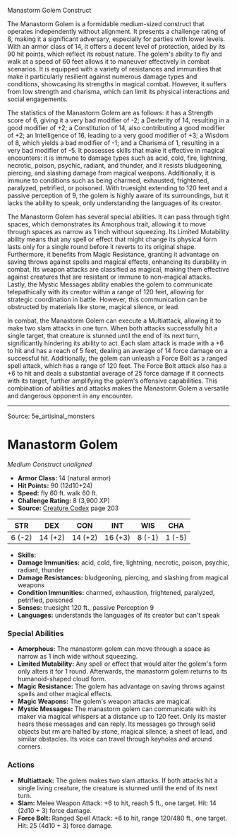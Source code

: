 <MonsterName/>Manastorm Golem</MonsterName>
<CreatureType/>Construct</CreatureType>

<summary>The Manastorm Golem is a formidable medium-sized construct that operates independently without alignment. It presents a challenge rating of 8, making it a significant adversary, especially for parties with lower levels. With an armor class of 14, it offers a decent level of protection, aided by its 90 hit points, which reflect its robust nature. The golem's ability to fly and walk at a speed of 60 feet allows it to maneuver effectively in combat scenarios. It is equipped with a variety of resistances and immunities that make it particularly resilient against numerous damage types and conditions, showcasing its strengths in magical combat. However, it suffers from low strength and charisma, which can limit its physical interactions and social engagements. </summary>

<detail>

The statistics of the Manastorm Golem are as follows: it has a Strength score of 6, giving it a very bad modifier of -2; a Dexterity of 14, resulting in a good modifier of +2; a Constitution of 14, also contributing a good modifier of +2; an Intelligence of 16, leading to a very good modifier of +3; a Wisdom of 8, which yields a bad modifier of -1; and a Charisma of 1, resulting in a very bad modifier of -5. It possesses skills that make it effective in magical encounters: it is immune to damage types such as acid, cold, fire, lightning, necrotic, poison, psychic, radiant, and thunder, and it resists bludgeoning, piercing, and slashing damage from magical weapons. Additionally, it is immune to conditions such as being charmed, exhausted, frightened, paralyzed, petrified, or poisoned. With truesight extending to 120 feet and a passive perception of 9, the golem is highly aware of its surroundings, but it lacks the ability to speak, only understanding the languages of its creator.

The Manastorm Golem has several special abilities. It can pass through tight spaces, which demonstrates its Amorphous trait, allowing it to move through spaces as narrow as 1 inch without squeezing. Its Limited Mutability ability means that any spell or effect that might change its physical form lasts only for a single round before it reverts to its original shape. Furthermore, it benefits from Magic Resistance, granting it advantage on saving throws against spells and magical effects, enhancing its durability in combat. Its weapon attacks are classified as magical, making them effective against creatures that are resistant or immune to non-magical attacks. Lastly, the Mystic Messages ability enables the golem to communicate telepathically with its creator within a range of 120 feet, allowing for strategic coordination in battle. However, this communication can be obstructed by materials like stone, magical silence, or lead.

In combat, the Manastorm Golem can execute a Multiattack, allowing it to make two slam attacks in one turn. When both attacks successfully hit a single target, that creature is stunned until the end of its next turn, significantly hindering its ability to act. Each slam attack is made with a +6 to hit and has a reach of 5 feet, dealing an average of 14 force damage on a successful hit. Additionally, the golem can unleash a Force Bolt as a ranged spell attack, which has a range of 120 feet. The Force Bolt attack also has a +6 to hit and deals a substantial average of 25 force damage if it connects with its target, further amplifying the golem's offensive capabilities. This combination of abilities and attacks makes the Manastorm Golem a versatile and dangerous opponent in any encounter.</detail>



---

Source: 5e_artisinal_monsters

# Manastorm Golem

*Medium* *Construct* *unaligned*

- **Armor Class:** 14 (natural armor)
- **Hit Points:** 90 (12d10+24)
- **Speed:** fly 60 ft. walk 60 ft.
- **Challenge Rating:** 8 (3,900 XP)
- **Source:** [Creature Codex](https://koboldpress.com/kpstore/product/creature-codex-for-5th-edition-dnd) page 203

| STR | DEX | CON | INT | WIS | CHA |
| --- | --- | --- | --- | --- | --- |
| 6 (-2) | 14 (+2) | 14 (+2) | 16 (+3) | 8 (-1) | 1 (-5) |

- **Skills:** 
- **Damage Immunities:** acid, cold, fire, lightning, necrotic, poison, psychic, radiant, thunder
- **Damage Resistances:** bludgeoning, piercing, and slashing from magical weapons
- **Condition Immunities:** charmed, exhaustion, frightened, paralyzed, petrified, poisoned
- **Senses:** truesight 120 ft., passive Perception 9
- **Languages:** understands the languages of its creator but can't speak

### Special Abilities

- **Amorphous:** The manastorm golem can move through a space as narrow as 1 inch wide without squeezing.
- **Limited Mutability:** Any spell or effect that would alter the golem's form only alters it for 1 round. Afterwards, the manastorm golem returns to its humanoid-shaped cloud form.
- **Magic Resistance:** The golem has advantage on saving throws against spells and other magical effects.
- **Magic Weapons:** The golem's weapon attacks are magical.
- **Mystic Messages:** The manastorm golem can communicate with its maker via magical whispers at a distance up to 120 feet. Only its master hears these messages and can reply. Its messages go through solid objects but rm are halted by stone, magical silence, a sheet of lead, and similar obstacles. Its voice can travel through keyholes and around corners.

### Actions

- **Multiattack:** The golem makes two slam attacks. If both attacks hit a single living creature, the creature is stunned until the end of its next turn.
- **Slam:** Melee Weapon Attack: +6 to hit, reach 5 ft., one target. Hit: 14 (2d10 + 3) force damage.
- **Force Bolt:** Ranged Spell Attack: +6 to hit, range 120/480 ft., one target. Hit: 25 (4d10 + 3) force damage.




